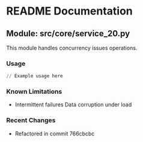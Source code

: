 # README Documentation

## Module: src/core/service_20.py

This module handles concurrency issues operations.

### Usage

```python
// Example usage here
```

### Known Limitations

- Intermittent failures Data corruption under load

### Recent Changes

- Refactored in commit 766cbcbc

